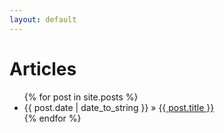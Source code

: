 ```yaml
---
layout: default
---
```


<h1>Articles</h1>
<ul class="posts">
	{% for post in site.posts %}
		<li><span>{{ post.date | date_to_string }}</span> &raquo; <a href="{{ site.baseurl }}{{ post.url }}">{{ post.title }}</a></li>
	{% endfor %}
</ul>
